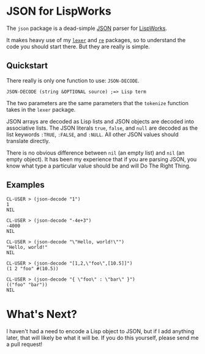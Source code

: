 # JSON for LispWorks

The `json` package is a dead-simple [JSON](http://www.json.org) parser for [LispWorks](http://www.lispworks.com).

It makes heavy use of my [`lexer`](http://github.com/massung/lexer) and [`re`](http://github.com/massung/re) packages, so to understand the code you should start there. But they are really is simple.

## Quickstart

There really is only one function to use: `JSON-DECODE`.

	JSON-DECODE (string &OPTIONAL source) ;=> Lisp term

The two parameters are the same parameters that the `tokenize` function takes in the `lexer` package.

JSON arrays are decoded as Lisp lists and JSON objects are decoded into associative lists. The JSON literals `true`, `false`, and `null` are decoded as the list keywords `:TRUE`, `:FALSE`, and `:NULL`. All other JSON values should translate directly.

There is no obvious difference between `nil` (an empty list) and `nil` (an empty object). It has been my experience that if you are parsing JSON, you know what type a particular value should be and will Do The Right Thing.

## Examples

	CL-USER > (json-decode "1")
	1
	NIL

	CL-USER > (json-decode "-4e+3")
	-4000
	NIL

	CL-USER > (json-decode "\"Hello, world!\"")
	"Hello, world!"
	NIL

	CL-USER > (json-decode "[1,2,\"foo\",[10.5]]")
	(1 2 "foo" #(10.5))

	CL-USER > (json-decode "{ \"foo\" : \"bar\" }")
	(("foo" "bar"))
	NIL

# What's Next?

I haven't had a need to encode a Lisp object to JSON, but if I add anything later, that will likely be what it will be. If you do this yourself, please send me a pull request!
